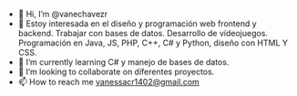 - 👋 Hi, I’m @vanechavezr
- 👀 Estoy interesada en el diseño y programación web frontend y backend. Trabajar con bases de datos. Desarrollo de vídeojuegos. Programación en Java, JS, PHP, C++, C# y Python, diseño con HTML Y CSS.
- 🌱 I’m currently learning C# y manejo de bases de datos.
- 💞️ I’m looking to collaborate on diferentes proyectos.
- 📫 How to reach me vanessacr1402@gmail.com

<!---
vanechavezr/vanechavezr is a ✨ special ✨ repository because its `README.md` (this file) appears on your GitHub profile.
You can click the Preview link to take a look at your changes.
--->
